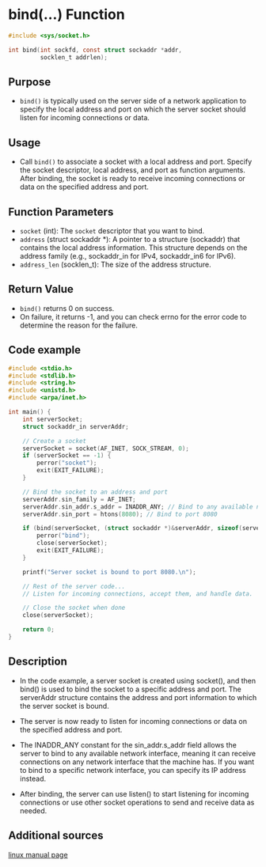 # bind(...) Function

```c
#include <sys/socket.h>

int bind(int sockfd, const struct sockaddr *addr,
         socklen_t addrlen);

```


## Purpose
- `bind()` is typically used on the server side of a network application to specify the local address and port on which the server socket should listen for incoming connections or data.

## Usage
- Call `bind()` to associate a socket with a local address and port.
Specify the socket descriptor, local address, and port as function arguments.
After binding, the socket is ready to receive incoming connections or data on the specified address and port.

## Function Parameters
- `socket` (int): The `socket` descriptor that you want to bind.
- `address` (struct sockaddr *): A pointer to a structure (sockaddr) that contains the local address information. This structure depends on the address family (e.g., sockaddr_in for IPv4, sockaddr_in6 for IPv6).
- `address_len` (socklen_t): The size of the address structure.


## Return Value
- `bind()` returns 0 on success.
- On failure, it returns -1, and you can check errno for the error code to determine the reason for the failure.

## Code example
```c
#include <stdio.h>
#include <stdlib.h>
#include <string.h>
#include <unistd.h>
#include <arpa/inet.h>

int main() {
    int serverSocket;
    struct sockaddr_in serverAddr;

    // Create a socket
    serverSocket = socket(AF_INET, SOCK_STREAM, 0);
    if (serverSocket == -1) {
        perror("socket");
        exit(EXIT_FAILURE);
    }

    // Bind the socket to an address and port
    serverAddr.sin_family = AF_INET;
    serverAddr.sin_addr.s_addr = INADDR_ANY; // Bind to any available network interface
    serverAddr.sin_port = htons(8080); // Bind to port 8080

    if (bind(serverSocket, (struct sockaddr *)&serverAddr, sizeof(serverAddr)) == -1) {
        perror("bind");
        close(serverSocket);
        exit(EXIT_FAILURE);
    }

    printf("Server socket is bound to port 8080.\n");

    // Rest of the server code...
    // Listen for incoming connections, accept them, and handle data.

    // Close the socket when done
    close(serverSocket);

    return 0;
}
```
## Description

- In the code example, a server socket is created using socket(), and then bind() is used to bind the socket to a specific address and port. The serverAddr structure contains the address and port information to which the server socket is bound.

- The server is now ready to listen for incoming connections or data on the specified address and port.

- The INADDR_ANY constant for the sin_addr.s_addr field allows the server to bind to any available network interface, meaning it can receive connections on any network interface that the machine has. If you want to bind to a specific network interface, you can specify its IP address instead.

- After binding, the server can use listen() to start listening for incoming connections or use other socket operations to send and receive data as needed.

## Additional sources

[linux manual page](https://linux.die.net/man/2/bind)